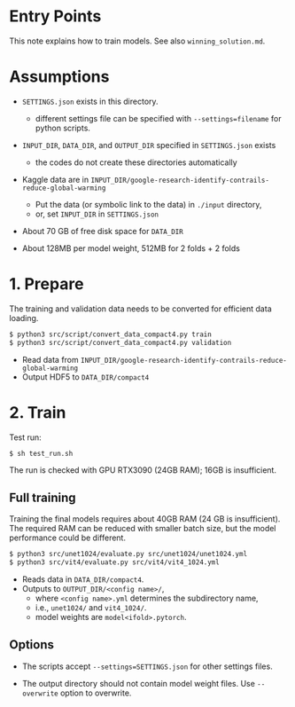 Entry Points
============

This note explains how to train models. See also `winning_solution.md`.

# Assumptions

- `SETTINGS.json` exists in this directory.
  * different settings file can be specified with `--settings=filename` for python scripts.

- `INPUT_DIR`, `DATA_DIR`, and `OUTPUT_DIR` specified in `SETTINGS.json` exists
  * the codes do not create these directories automatically

- Kaggle data are in `INPUT_DIR/google-research-identify-contrails-reduce-global-warming`
  * Put the data (or symbolic link to the data) in `./input` directory,
  * or, set `INPUT_DIR` in `SETTINGS.json`
- About 70 GB of free disk space for `DATA_DIR`
- About 128MB per model weight, 512MB for 2 folds + 2 folds


# 1. Prepare

The training and validation data needs to be converted for efficient data loading.

```bash
$ python3 src/script/convert_data_compact4.py train
$ python3 src/script/convert_data_compact4.py validation
```

- Read data from `INPUT_DIR/google-research-identify-contrails-reduce-global-warming`
- Output HDF5 to `DATA_DIR/compact4`


# 2. Train

Test run:

```
$ sh test_run.sh
```

The run is checked with GPU RTX3090 (24GB RAM); 16GB is insufficient.

## Full training

Training the final models requires about 40GB RAM (24 GB is insufficient).
The required RAM can be reduced with smaller batch size, but the model performance could be different.

```bash
$ python3 src/unet1024/evaluate.py src/unet1024/unet1024.yml 
$ python3 src/vit4/evaluate.py src/vit4/vit4_1024.yml
```

- Reads data in `DATA_DIR/compact4`.
- Outputs to `OUTPUT_DIR/<config name>/`,
  * where `<config name>.yml` determines the subdirectory name,
  * i.e., `unet1024/` and `vit4_1024/`.
  * model weights are `model<ifold>.pytorch`.

## Options

- The scripts accept `--settings=SETTINGS.json` for other settings files. 

- The output directory should not contain model weight files. Use `--overwrite` option to overwrite.
